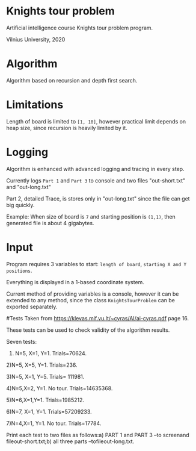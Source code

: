 # Knights tour problem
Artificial intelligence course Knights tour problem program. 

Vilnius University, 2020

# Algorithm
Algorithm based on recursion and depth first search.

# Limitations
Length of board is limited to `[1, 10]`, however practical limit depends on heap size, since recursion is heavily limited by it.

# Logging
Algorithm is enhanced with advanced logging and tracing in every step.

Currently logs `Part 1` and `Part 3` to console and two files "out-short.txt" and "out-long.txt"

Part 2, detailed Trace, is stores only in "out-long.txt" since the file can get big quickly.

Example: When size of board is `7` and starting position is `(1,1)`, then generated file is about 4 gigabytes.

# Input
Program requires 3 variables to start: `length of board`, `starting X and Y positions`. 

Everything is displayed in a 1-based coordinate system.

Current method of providing variables is a console, however it can be extended to any method, since the class `KnightsTourProblem` can be exported separately.

#Tests
Taken from https://klevas.mif.vu.lt/~cyras/AI/ai-cyras.pdf page 16.

These tests can be used to check validity of the algorithm results.

Seven tests: 
1) N=5, X=1, Y=1. Trials=70624.

2)N=5, X=5, Y=1. Trials=236.

3)N=5, X=1, Y=5. Trials= 111981.

4)N=5,X=2, Y=1. No tour. Trials=14635368.

5)N=6,X=1,Y=1. Trials=1985212. 

6)N=7, X=1, Y=1. Trials=57209233.

7)N=4,X=1, Y=1. No tour. Trials=17784.

Print each test to two files as follows:a) PART 1 and PART 3 –to screenand fileout-short.txt;b) all three parts –tofileout-long.txt.
